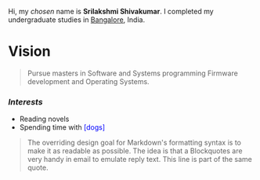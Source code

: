 
Hi, my *chosen* name is **Srilakshmi Shivakumar**. I completed my undergraduate studies in <span style="color:blue">[Bangalore](https://en.wikipedia.org/wiki/Bangalore)</span>, India.

# Vision
> Pursue masters in Software and Systems programming
> Firmware development and Operating Systems.


### _Interests_
  - Reading novels
  - Spending time with <span style="color:blue">[dogs]</span>


> The overriding design goal for Markdown's
> formatting syntax is to make it as readable
> as possible. The idea is that a
> Blockquotes are very handy in email to emulate reply text.
> This line is part of the same quote.
